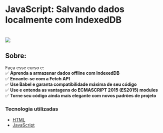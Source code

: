 # JavaScript: Salvando dados localmente com IndexedDB

<h1>
   <img src="https://scontent.fsjk2-1.fna.fbcdn.net/v/t1.0-9/158774340_4090564994308405_6534609279418531767_n.jpg?_nc_cat=101&ccb=1-3&_nc_sid=0debeb&_nc_ohc=vfpHqtWBcrUAX_CJLll&_nc_ht=scontent.fsjk2-1.fna&oh=8bee52510ca7855709be1217560f5935&oe=606D6445" border="0">
</h1>

## Sobre: 
Faça esse curso e:<br>
✅ **Aprenda a armazenar dados offline com IndexedDB**<br>
✅ **Encante-se com a Fetch API**<br>
✅ **Use Babel e garanta compatibilidade máxima de seu código**<br>
✅ **Use e entenda as vantagens do ECMASCRIPT 2015 (ES2015) modules**<br>
✅ **Torne seu código ainda mais elegante com novos padrões de projeto**<br>

###  Tecnologia utilizadas

* <a href="https://www.w3schools.com/html">HTML</a> 
* <a href="https://developer.mozilla.org/pt-BR/docs/Aprender/JavaScript">JavaScript</a>
<br><br>




